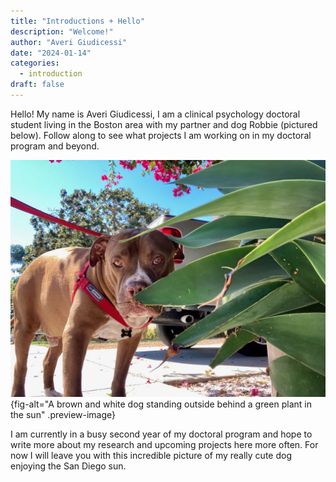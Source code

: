 ```yaml
---
title: "Introductions + Hello"
description: "Welcome!"
author: "Averi Giudicessi"
date: "2024-01-14"
categories: 
  - introduction
draft: false
---
```



Hello! My name is Averi Giudicessi, I am a clinical psychology doctoral student living in the Boston area with my partner and dog Robbie (pictured below).  Follow along to see what projects I am working on in my doctoral program and beyond. 

![Robbie in San Diego](robbie-san-diego.jpeg){fig-alt="A brown and white dog standing outside behind a green plant in the sun" .preview-image}


I am currently in a busy second year of my doctoral program and hope to write more about my research and upcoming projects here more often. For now I will leave you with this incredible picture of my really cute dog enjoying the San Diego sun. 
